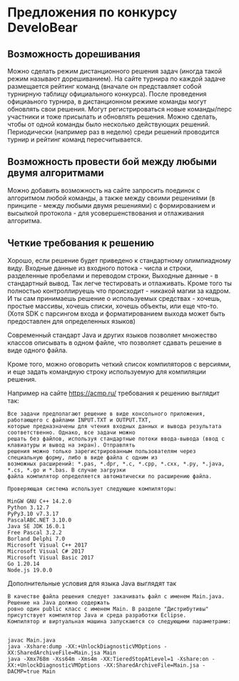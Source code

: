 # Предложения по конкурсу DeveloBear

## Возможность дорешивания

Можно сделать режим дистанционного решения задач (иногда такой режим
называют дорешиванием). На сайте турнира по каждой задаче размещается рейтинг команд (вначале он представляет собой турнирную таблицу официального конкурса). После проведения официаьного турнира, в дистанционном режиме команды могут обновлять свои решения. Могут регистрироваться новые команды/перс участники и тоже присылать и обновлять решения. Можно сделать, чтобы
от одной команды было несколько действующих решений. Периодически (например раз в неделю) среди решений проводится турнир и рейтинг команд пересчитывается.

## Возможность провести бой между любыми двумя алгоритмами

 Можно добавить возможность на сайте запросить поединок с алгоритмом любой команды, а также между своими решениями (в принципе - между любыми двумя решениями) с формированием и высылкой протокола - для усовершенствования и отлаживания алгоритма.

## Четкие требования к решению

Хорошо, если решение будет приведено к стандартному олимпиадному виду. Входные данные из входного потока - числа и строки, разделенные пробелами и переводом строки, Выходные данные - в стандартный вывод. Так легче тестировать и отлаживать. Кроме того ты полностью контроллируешь что происходит - никакой магии за кадром. И ты сам принимаешь решение о используемых средствах - хочешь, простые массивы, хочешь списки, хочешь объекты, или еще что-то. (Хотя SDK c 
парсингом входа и форматированием выхода может быть предоставлен для определенных языков)

Современный стандарт Java и других языков позволяет множество классов описывать в одном файле, что позволяет сдавать решение в виде одного файла.

Кроме того, можно оговорить четкий список компиляторов с версиями,
и еще задать командную строку используемую для компиляции решения.

Например на сайте https://acmp.ru/ требования к решению выглядит так:

```
Все задачи предполагают решение в виде консольного приложения, работающего с файлами INPUT.TXT и OUTPUT.TXT, 
которые предназначены для чтения входных данных и вывода результата соответственно. Однако, все задачи можно 
решать без файлов, используя стандартные потоки ввода-вывода (ввод с клавиатуры и вывод на экран). Отправлять 
решения можно только зарегистрированным пользователям через специальную форму, либо в виде файла с одним из 
возможных расширений: *.pas, *.dpr, *.c, *.cpp, *.cxx, *.py, *.java, *.cs, *.go и *.bas. В случае загрузки 
файла компилятор определяется автоматически по расширению файла.

Проверяющая система использует следующие компиляторы:

MinGW GNU C++ 14.2.0
Python 3.12.7
PyPy3.10 v7.3.17
PascalABC.NET 3.10.0
Java SE JDK 16.0.1
Free Pascal 3.2.2
Borland Delphi 7.0
Microsoft Visual C++ 2017
Microsoft Visual C# 2017
Microsoft Visual Basic 2017
Go 1.20.14
Node.js 19.0.0
```

Дополнительные условия для языка Java выглядят так

```
В качестве файла решения следует закачивать файл с именем Main.java. Решение на Java должно содержать 
ровно один public класс с именем Main. В разделе "Дистрибутивы" присутствует компилятор Java и среда разработки Eclipse. 
Компилятор и виртуальная машина запускаются со следующими параметрами:


javac Main.java
java -Xshare:dump -XX:+UnlockDiagnosticVMOptions -XX:SharedArchiveFile=Main.jsa Main
java -Xmx768m -Xss64m -Xms4m -XX:TieredStopAtLevel=1 -Xshare:on -XX:+UnlockDiagnosticVMOptions -XX:SharedArchiveFile=Main.jsa -DACMP=true Main
```